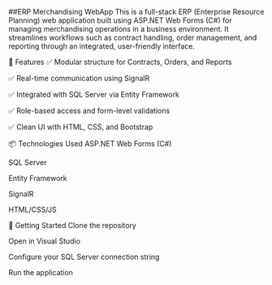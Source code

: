 ##ERP Merchandising WebApp
This is a full-stack ERP (Enterprise Resource Planning) web application built using ASP.NET Web Forms (C#) for managing merchandising operations in a business environment. It streamlines workflows such as contract handling, order management, and reporting through an integrated, user-friendly interface.

🔧 Features
✅ Modular structure for Contracts, Orders, and Reports

✅ Real-time communication using SignalR

✅ Integrated with SQL Server via Entity Framework

✅ Role-based access and form-level validations

✅ Clean UI with HTML, CSS, and Bootstrap

📦 Technologies Used
ASP.NET Web Forms (C#)

SQL Server

Entity Framework

SignalR

HTML/CSS/JS


🚀 Getting Started
Clone the repository

Open in Visual Studio

Configure your SQL Server connection string

Run the application


